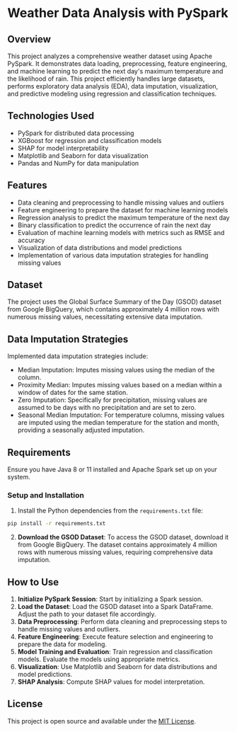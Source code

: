 # Weather Data Analysis with PySpark

## Overview

This project analyzes a comprehensive weather dataset using Apache PySpark. It demonstrates data loading, preprocessing, feature engineering, and machine learning to predict the next day's maximum temperature and the likelihood of rain. This project efficiently handles large datasets, performs exploratory data analysis (EDA), data imputation, visualization, and predictive modeling using regression and classification techniques.

## Technologies Used

- PySpark for distributed data processing
- XGBoost for regression and classification models
- SHAP for model interpretability
- Matplotlib and Seaborn for data visualization
- Pandas and NumPy for data manipulation

## Features

- Data cleaning and preprocessing to handle missing values and outliers
- Feature engineering to prepare the dataset for machine learning models
- Regression analysis to predict the maximum temperature of the next day
- Binary classification to predict the occurrence of rain the next day
- Evaluation of machine learning models with metrics such as RMSE and accuracy
- Visualization of data distributions and model predictions
- Implementation of various data imputation strategies for handling missing values

## Dataset

The project uses the Global Surface Summary of the Day (GSOD) dataset from Google BigQuery, which contains approximately 4 million rows with numerous missing values, necessitating extensive data imputation. 

## Data Imputation Strategies

Implemented data imputation strategies include:
- Median Imputation: Imputes missing values using the median of the column.
- Proximity Median: Imputes missing values based on a median within a window of dates for the same station.
- Zero Imputation: Specifically for precipitation, missing values are assumed to be days with no precipitation and are set to zero.
- Seasonal Median Imputation: For temperature columns, missing values are imputed using the median temperature for the station and month, providing a seasonally adjusted imputation.

## Requirements

Ensure you have Java 8 or 11 installed and Apache Spark set up on your system.

### Setup and Installation

1. Install the Python dependencies from the `requirements.txt` file:

```sh
pip install -r requirements.txt
```

2. **Download the GSOD Dataset**: To access the GSOD dataset, download it from Google BigQuery. The dataset contains approximately 4 million rows with numerous missing values, requiring comprehensive data imputation.

## How to Use

1. **Initialize PySpark Session**: Start by initializing a Spark session.
2. **Load the Dataset**: Load the GSOD dataset into a Spark DataFrame. Adjust the path to your dataset file accordingly.
3. **Data Preprocessing**: Perform data cleaning and preprocessing steps to handle missing values and outliers.
4. **Feature Engineering**: Execute feature selection and engineering to prepare the data for modeling.
5. **Model Training and Evaluation**: Train regression and classification models. Evaluate the models using appropriate metrics.
6. **Visualization**: Use Matplotlib and Seaborn for data distributions and model predictions.
7. **SHAP Analysis**: Compute SHAP values for model interpretation.


## License

This project is open source and available under the [MIT License](LICENSE.md).
